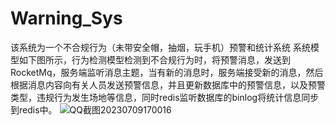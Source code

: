 # Warning_Sys
该系统为一个不合规行为（未带安全帽，抽烟，玩手机）预警和统计系统
系统模型如下图所示，行为检测模型检测到不合规行为时，将预警消息，发送到RocketMq，服务端监听消息主题，当有新的消息时，服务端接受新的消息，然后根据消息内容向有关人员发送预警信息，并且更新数据库中的预警信息，以及预警类型，违规行为发生场地等信息，同时redis监听数据库的binlog将统计信息同步到redis中。
![QQ截图20230709170016](https://github.com/codezjt/Warning_Sys/assets/60995778/163221db-f65f-470a-85af-d8de1d525d22)
